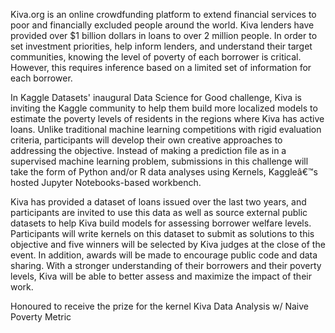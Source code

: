 Kiva.org is an online crowdfunding platform to extend financial services to poor and financially excluded people around the world. Kiva lenders have provided over $1 billion dollars in loans to over 2 million people. In order to set investment priorities, help inform lenders, and understand their target communities, knowing the level of poverty of each borrower is critical. However, this requires inference based on a limited set of information for each borrower.

In Kaggle Datasets' inaugural Data Science for Good challenge, Kiva is inviting the Kaggle community to help them build more localized models to estimate the poverty levels of residents in the regions where Kiva has active loans. Unlike traditional machine learning competitions with rigid evaluation criteria, participants will develop their own creative approaches to addressing the objective. Instead of making a prediction file as in a supervised machine learning problem, submissions in this challenge will take the form of Python and/or R data analyses using Kernels, Kaggleâ€™s hosted Jupyter Notebooks-based workbench.

Kiva has provided a dataset of loans issued over the last two years, and participants are invited to use this data as well as source external public datasets to help Kiva build models for assessing borrower welfare levels. Participants will write kernels on this dataset to submit as solutions to this objective and five winners will be selected by Kiva judges at the close of the event. In addition, awards will be made to encourage public code and data sharing. With a stronger understanding of their borrowers and their poverty levels, Kiva will be able to better assess and maximize the impact of their work.

Honoured to receive the prize for the kernel Kiva Data Analysis w/ Naive Poverty Metric